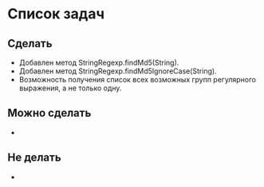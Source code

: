 # Список задач
## Сделать
* Добавлен метод StringRegexp.findMd5(String).
* Добавлен метод StringRegexp.findMd5IgnoreCase(String).
* Возможность получения список всех возможных групп регулярного выражения, а не только одну.

## Можно сделать
*

## Не делать
*
